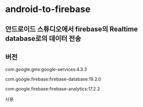# android-to-firebase
## 안드로이드 스튜디오에서 firebase의 Realtime database로의 데이터 전송


## 버전

com.google.gms:google-services:4.3.3

com.google.firebase:firebase-database:19.2.0

com.google.firebase:firebase-analytics:17.2.2

사용

